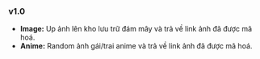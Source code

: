 ### v1.0
- **Image:** Up ảnh lên kho lưu trữ đám mây và trả về link ảnh đã được mã hoá.
- **Anime:** Random ảnh gái/trai anime và trả về link ảnh đã được mã hoá.

